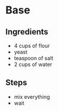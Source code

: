 # Base

## Ingredients
- 4 cups of flour
- yeast
- teaspoon of salt
- 2 cups of water

## Steps
- mix everything
- wait